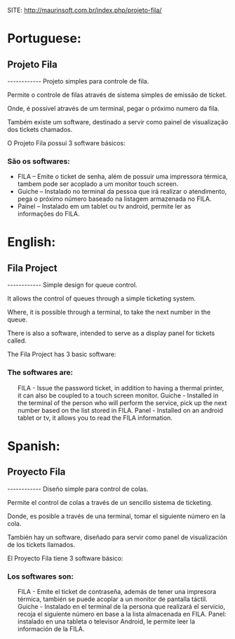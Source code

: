 SITE: http://maurinsoft.com.br/index.php/projeto-fila/

<h1>Portuguese:</h1>

<h2>Projeto Fila</h2>
------------
Projeto simples para controle de fila.


Permite o controle de filas através de sistema simples de emissão de ticket.


Onde, é possível através de um terminal, pegar o próximo numero da fila.

Também existe um software, destinado a servir como painel de visualização dos tickets chamados.

O Projeto Fila possui 3 software básicos:

<h3>São os softwares:</h3>

<ul>
<li>FILA – Emite o ticket de senha, além de possuir uma impressora térmica, tambem pode ser acoplado a um monitor touch screen.</li>
<li>Guiche – Instalado no terminal da pessoa que irá realizar o atendimento, pega o próximo número baseado na listagem armazenada no FILA.</li>
<li>Painel – Instalado em um tablet ou tv android, permite ler as informações do FILA.</li>
</ul>

<h1>English:</h1>
<h2>Fila Project</h2>
------------
Simple design for queue control.


It allows the control of queues through a simple ticketing system.


Where, it is possible through a terminal, to take the next number in the queue.

There is also a software, intended to serve as a display panel for tickets called.

The Fila Project has 3 basic software:

<h3>The softwares are:</h3>

<ul>
FILA - Issue the password ticket, in addition to having a thermal printer, it can also be coupled to a touch screen monitor.
Guiche - Installed in the terminal of the person who will perform the service, pick up the next number based on the list stored in FILA.
Panel - Installed on an android tablet or tv, it allows you to read the FILA information.
</ul>

<h1>Spanish:</h1>
<h2>Proyecto Fila</h2>
------------
Diseño simple para control de colas.


Permite el control de colas a través de un sencillo sistema de ticketing.


Donde, es posible a través de una terminal, tomar el siguiente número en la cola.

También hay un software, diseñado para servir como panel de visualización de los tickets llamados.

El Proyecto Fila tiene 3 software básico:

<h3>Los softwares son:</h3>

<ul>
FILA - Emite el ticket de contraseña, además de tener una impresora térmica, también se puede acoplar a un monitor de pantalla táctil.
Guiche - Instalado en el terminal de la persona que realizará el servicio, recoja el siguiente número en base a la lista almacenada en FILA.
Panel: instalado en una tableta o televisor Android, le permite leer la información de la FILA.
</ul>
